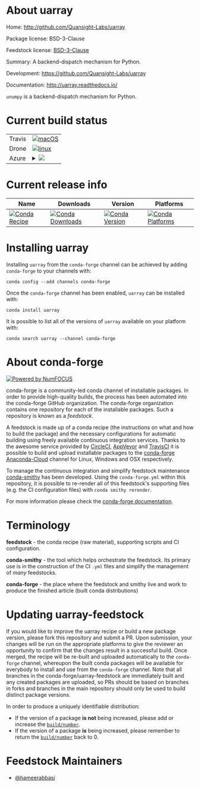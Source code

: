 About uarray
============

Home: http://github.com/Quansight-Labs/uarray

Package license: BSD-3-Clause

Feedstock license: [BSD-3-Clause](https://github.com/conda-forge/uarray-feedstock/blob/master/LICENSE.txt)

Summary: A backend-dispatch mechanism for Python.

Development: https://github.com/Quansight-Labs/uarray

Documentation: http://uarray.readthedocs.io/

`unumpy` is a backend-dispatch mechanism for Python.


Current build status
====================


<table><tr>
    <td>Travis</td>
    <td>
      <a href="https://travis-ci.com/conda-forge/uarray-feedstock">
        <img alt="macOS" src="https://img.shields.io/travis/com/conda-forge/uarray-feedstock/master.svg?label=macOS">
      </a>
    </td>
  </tr><tr>
    <td>Drone</td>
    <td>
      <a href="https://cloud.drone.io/conda-forge/uarray-feedstock">
        <img alt="linux" src="https://img.shields.io/drone/build/conda-forge/uarray-feedstock/master.svg?label=Linux">
      </a>
    </td>
  </tr>
    
  <tr>
    <td>Azure</td>
    <td>
      <details>
        <summary>
          <a href="https://dev.azure.com/conda-forge/feedstock-builds/_build/latest?definitionId=7229&branchName=master">
            <img src="https://dev.azure.com/conda-forge/feedstock-builds/_apis/build/status/uarray-feedstock?branchName=master">
          </a>
        </summary>
        <table>
          <thead><tr><th>Variant</th><th>Status</th></tr></thead>
          <tbody><tr>
              <td>linux_64_cxx_compiler_version7python3.6.____73_pypy</td>
              <td>
                <a href="https://dev.azure.com/conda-forge/feedstock-builds/_build/latest?definitionId=7229&branchName=master">
                  <img src="https://dev.azure.com/conda-forge/feedstock-builds/_apis/build/status/uarray-feedstock?branchName=master&jobName=linux&configuration=linux_64_cxx_compiler_version7python3.6.____73_pypy" alt="variant">
                </a>
              </td>
            </tr><tr>
              <td>linux_64_cxx_compiler_version7python3.6.____cpython</td>
              <td>
                <a href="https://dev.azure.com/conda-forge/feedstock-builds/_build/latest?definitionId=7229&branchName=master">
                  <img src="https://dev.azure.com/conda-forge/feedstock-builds/_apis/build/status/uarray-feedstock?branchName=master&jobName=linux&configuration=linux_64_cxx_compiler_version7python3.6.____cpython" alt="variant">
                </a>
              </td>
            </tr><tr>
              <td>linux_64_cxx_compiler_version7python3.7.____cpython</td>
              <td>
                <a href="https://dev.azure.com/conda-forge/feedstock-builds/_build/latest?definitionId=7229&branchName=master">
                  <img src="https://dev.azure.com/conda-forge/feedstock-builds/_apis/build/status/uarray-feedstock?branchName=master&jobName=linux&configuration=linux_64_cxx_compiler_version7python3.7.____cpython" alt="variant">
                </a>
              </td>
            </tr><tr>
              <td>linux_64_cxx_compiler_version7python3.8.____cpython</td>
              <td>
                <a href="https://dev.azure.com/conda-forge/feedstock-builds/_build/latest?definitionId=7229&branchName=master">
                  <img src="https://dev.azure.com/conda-forge/feedstock-builds/_apis/build/status/uarray-feedstock?branchName=master&jobName=linux&configuration=linux_64_cxx_compiler_version7python3.8.____cpython" alt="variant">
                </a>
              </td>
            </tr><tr>
              <td>linux_64_cxx_compiler_version7python3.9.____cpython</td>
              <td>
                <a href="https://dev.azure.com/conda-forge/feedstock-builds/_build/latest?definitionId=7229&branchName=master">
                  <img src="https://dev.azure.com/conda-forge/feedstock-builds/_apis/build/status/uarray-feedstock?branchName=master&jobName=linux&configuration=linux_64_cxx_compiler_version7python3.9.____cpython" alt="variant">
                </a>
              </td>
            </tr><tr>
              <td>linux_aarch64_cxx_compiler_version7python3.6.____73_pypy</td>
              <td>
                <a href="https://dev.azure.com/conda-forge/feedstock-builds/_build/latest?definitionId=7229&branchName=master">
                  <img src="https://dev.azure.com/conda-forge/feedstock-builds/_apis/build/status/uarray-feedstock?branchName=master&jobName=linux&configuration=linux_aarch64_cxx_compiler_version7python3.6.____73_pypy" alt="variant">
                </a>
              </td>
            </tr><tr>
              <td>linux_aarch64_cxx_compiler_version7python3.6.____cpython</td>
              <td>
                <a href="https://dev.azure.com/conda-forge/feedstock-builds/_build/latest?definitionId=7229&branchName=master">
                  <img src="https://dev.azure.com/conda-forge/feedstock-builds/_apis/build/status/uarray-feedstock?branchName=master&jobName=linux&configuration=linux_aarch64_cxx_compiler_version7python3.6.____cpython" alt="variant">
                </a>
              </td>
            </tr><tr>
              <td>linux_aarch64_cxx_compiler_version7python3.7.____cpython</td>
              <td>
                <a href="https://dev.azure.com/conda-forge/feedstock-builds/_build/latest?definitionId=7229&branchName=master">
                  <img src="https://dev.azure.com/conda-forge/feedstock-builds/_apis/build/status/uarray-feedstock?branchName=master&jobName=linux&configuration=linux_aarch64_cxx_compiler_version7python3.7.____cpython" alt="variant">
                </a>
              </td>
            </tr><tr>
              <td>linux_aarch64_cxx_compiler_version7python3.8.____cpython</td>
              <td>
                <a href="https://dev.azure.com/conda-forge/feedstock-builds/_build/latest?definitionId=7229&branchName=master">
                  <img src="https://dev.azure.com/conda-forge/feedstock-builds/_apis/build/status/uarray-feedstock?branchName=master&jobName=linux&configuration=linux_aarch64_cxx_compiler_version7python3.8.____cpython" alt="variant">
                </a>
              </td>
            </tr><tr>
              <td>linux_aarch64_cxx_compiler_version7python3.9.____cpython</td>
              <td>
                <a href="https://dev.azure.com/conda-forge/feedstock-builds/_build/latest?definitionId=7229&branchName=master">
                  <img src="https://dev.azure.com/conda-forge/feedstock-builds/_apis/build/status/uarray-feedstock?branchName=master&jobName=linux&configuration=linux_aarch64_cxx_compiler_version7python3.9.____cpython" alt="variant">
                </a>
              </td>
            </tr><tr>
              <td>linux_ppc64le_cxx_compiler_version8python3.6.____73_pypy</td>
              <td>
                <a href="https://dev.azure.com/conda-forge/feedstock-builds/_build/latest?definitionId=7229&branchName=master">
                  <img src="https://dev.azure.com/conda-forge/feedstock-builds/_apis/build/status/uarray-feedstock?branchName=master&jobName=linux&configuration=linux_ppc64le_cxx_compiler_version8python3.6.____73_pypy" alt="variant">
                </a>
              </td>
            </tr><tr>
              <td>linux_ppc64le_cxx_compiler_version8python3.6.____cpython</td>
              <td>
                <a href="https://dev.azure.com/conda-forge/feedstock-builds/_build/latest?definitionId=7229&branchName=master">
                  <img src="https://dev.azure.com/conda-forge/feedstock-builds/_apis/build/status/uarray-feedstock?branchName=master&jobName=linux&configuration=linux_ppc64le_cxx_compiler_version8python3.6.____cpython" alt="variant">
                </a>
              </td>
            </tr><tr>
              <td>linux_ppc64le_cxx_compiler_version8python3.7.____cpython</td>
              <td>
                <a href="https://dev.azure.com/conda-forge/feedstock-builds/_build/latest?definitionId=7229&branchName=master">
                  <img src="https://dev.azure.com/conda-forge/feedstock-builds/_apis/build/status/uarray-feedstock?branchName=master&jobName=linux&configuration=linux_ppc64le_cxx_compiler_version8python3.7.____cpython" alt="variant">
                </a>
              </td>
            </tr><tr>
              <td>linux_ppc64le_cxx_compiler_version8python3.8.____cpython</td>
              <td>
                <a href="https://dev.azure.com/conda-forge/feedstock-builds/_build/latest?definitionId=7229&branchName=master">
                  <img src="https://dev.azure.com/conda-forge/feedstock-builds/_apis/build/status/uarray-feedstock?branchName=master&jobName=linux&configuration=linux_ppc64le_cxx_compiler_version8python3.8.____cpython" alt="variant">
                </a>
              </td>
            </tr><tr>
              <td>linux_ppc64le_cxx_compiler_version8python3.9.____cpython</td>
              <td>
                <a href="https://dev.azure.com/conda-forge/feedstock-builds/_build/latest?definitionId=7229&branchName=master">
                  <img src="https://dev.azure.com/conda-forge/feedstock-builds/_apis/build/status/uarray-feedstock?branchName=master&jobName=linux&configuration=linux_ppc64le_cxx_compiler_version8python3.9.____cpython" alt="variant">
                </a>
              </td>
            </tr><tr>
              <td>osx_64_cxx_compiler_version10python3.6.____73_pypy</td>
              <td>
                <a href="https://dev.azure.com/conda-forge/feedstock-builds/_build/latest?definitionId=7229&branchName=master">
                  <img src="https://dev.azure.com/conda-forge/feedstock-builds/_apis/build/status/uarray-feedstock?branchName=master&jobName=osx&configuration=osx_64_cxx_compiler_version10python3.6.____73_pypy" alt="variant">
                </a>
              </td>
            </tr><tr>
              <td>osx_64_cxx_compiler_version10python3.6.____cpython</td>
              <td>
                <a href="https://dev.azure.com/conda-forge/feedstock-builds/_build/latest?definitionId=7229&branchName=master">
                  <img src="https://dev.azure.com/conda-forge/feedstock-builds/_apis/build/status/uarray-feedstock?branchName=master&jobName=osx&configuration=osx_64_cxx_compiler_version10python3.6.____cpython" alt="variant">
                </a>
              </td>
            </tr><tr>
              <td>osx_64_cxx_compiler_version10python3.7.____cpython</td>
              <td>
                <a href="https://dev.azure.com/conda-forge/feedstock-builds/_build/latest?definitionId=7229&branchName=master">
                  <img src="https://dev.azure.com/conda-forge/feedstock-builds/_apis/build/status/uarray-feedstock?branchName=master&jobName=osx&configuration=osx_64_cxx_compiler_version10python3.7.____cpython" alt="variant">
                </a>
              </td>
            </tr><tr>
              <td>osx_64_cxx_compiler_version10python3.8.____cpython</td>
              <td>
                <a href="https://dev.azure.com/conda-forge/feedstock-builds/_build/latest?definitionId=7229&branchName=master">
                  <img src="https://dev.azure.com/conda-forge/feedstock-builds/_apis/build/status/uarray-feedstock?branchName=master&jobName=osx&configuration=osx_64_cxx_compiler_version10python3.8.____cpython" alt="variant">
                </a>
              </td>
            </tr><tr>
              <td>osx_64_cxx_compiler_version10python3.9.____cpython</td>
              <td>
                <a href="https://dev.azure.com/conda-forge/feedstock-builds/_build/latest?definitionId=7229&branchName=master">
                  <img src="https://dev.azure.com/conda-forge/feedstock-builds/_apis/build/status/uarray-feedstock?branchName=master&jobName=osx&configuration=osx_64_cxx_compiler_version10python3.9.____cpython" alt="variant">
                </a>
              </td>
            </tr><tr>
              <td>win_64_python3.6.____cpython</td>
              <td>
                <a href="https://dev.azure.com/conda-forge/feedstock-builds/_build/latest?definitionId=7229&branchName=master">
                  <img src="https://dev.azure.com/conda-forge/feedstock-builds/_apis/build/status/uarray-feedstock?branchName=master&jobName=win&configuration=win_64_python3.6.____cpython" alt="variant">
                </a>
              </td>
            </tr><tr>
              <td>win_64_python3.7.____cpython</td>
              <td>
                <a href="https://dev.azure.com/conda-forge/feedstock-builds/_build/latest?definitionId=7229&branchName=master">
                  <img src="https://dev.azure.com/conda-forge/feedstock-builds/_apis/build/status/uarray-feedstock?branchName=master&jobName=win&configuration=win_64_python3.7.____cpython" alt="variant">
                </a>
              </td>
            </tr><tr>
              <td>win_64_python3.8.____cpython</td>
              <td>
                <a href="https://dev.azure.com/conda-forge/feedstock-builds/_build/latest?definitionId=7229&branchName=master">
                  <img src="https://dev.azure.com/conda-forge/feedstock-builds/_apis/build/status/uarray-feedstock?branchName=master&jobName=win&configuration=win_64_python3.8.____cpython" alt="variant">
                </a>
              </td>
            </tr><tr>
              <td>win_64_python3.9.____cpython</td>
              <td>
                <a href="https://dev.azure.com/conda-forge/feedstock-builds/_build/latest?definitionId=7229&branchName=master">
                  <img src="https://dev.azure.com/conda-forge/feedstock-builds/_apis/build/status/uarray-feedstock?branchName=master&jobName=win&configuration=win_64_python3.9.____cpython" alt="variant">
                </a>
              </td>
            </tr>
          </tbody>
        </table>
      </details>
    </td>
  </tr>
</table>

Current release info
====================

| Name | Downloads | Version | Platforms |
| --- | --- | --- | --- |
| [![Conda Recipe](https://img.shields.io/badge/recipe-uarray-green.svg)](https://anaconda.org/conda-forge/uarray) | [![Conda Downloads](https://img.shields.io/conda/dn/conda-forge/uarray.svg)](https://anaconda.org/conda-forge/uarray) | [![Conda Version](https://img.shields.io/conda/vn/conda-forge/uarray.svg)](https://anaconda.org/conda-forge/uarray) | [![Conda Platforms](https://img.shields.io/conda/pn/conda-forge/uarray.svg)](https://anaconda.org/conda-forge/uarray) |

Installing uarray
=================

Installing `uarray` from the `conda-forge` channel can be achieved by adding `conda-forge` to your channels with:

```
conda config --add channels conda-forge
```

Once the `conda-forge` channel has been enabled, `uarray` can be installed with:

```
conda install uarray
```

It is possible to list all of the versions of `uarray` available on your platform with:

```
conda search uarray --channel conda-forge
```


About conda-forge
=================

[![Powered by NumFOCUS](https://img.shields.io/badge/powered%20by-NumFOCUS-orange.svg?style=flat&colorA=E1523D&colorB=007D8A)](http://numfocus.org)

conda-forge is a community-led conda channel of installable packages.
In order to provide high-quality builds, the process has been automated into the
conda-forge GitHub organization. The conda-forge organization contains one repository
for each of the installable packages. Such a repository is known as a *feedstock*.

A feedstock is made up of a conda recipe (the instructions on what and how to build
the package) and the necessary configurations for automatic building using freely
available continuous integration services. Thanks to the awesome service provided by
[CircleCI](https://circleci.com/), [AppVeyor](https://www.appveyor.com/)
and [TravisCI](https://travis-ci.com/) it is possible to build and upload installable
packages to the [conda-forge](https://anaconda.org/conda-forge)
[Anaconda-Cloud](https://anaconda.org/) channel for Linux, Windows and OSX respectively.

To manage the continuous integration and simplify feedstock maintenance
[conda-smithy](https://github.com/conda-forge/conda-smithy) has been developed.
Using the ``conda-forge.yml`` within this repository, it is possible to re-render all of
this feedstock's supporting files (e.g. the CI configuration files) with ``conda smithy rerender``.

For more information please check the [conda-forge documentation](https://conda-forge.org/docs/).

Terminology
===========

**feedstock** - the conda recipe (raw material), supporting scripts and CI configuration.

**conda-smithy** - the tool which helps orchestrate the feedstock.
                   Its primary use is in the construction of the CI ``.yml`` files
                   and simplify the management of *many* feedstocks.

**conda-forge** - the place where the feedstock and smithy live and work to
                  produce the finished article (built conda distributions)


Updating uarray-feedstock
=========================

If you would like to improve the uarray recipe or build a new
package version, please fork this repository and submit a PR. Upon submission,
your changes will be run on the appropriate platforms to give the reviewer an
opportunity to confirm that the changes result in a successful build. Once
merged, the recipe will be re-built and uploaded automatically to the
`conda-forge` channel, whereupon the built conda packages will be available for
everybody to install and use from the `conda-forge` channel.
Note that all branches in the conda-forge/uarray-feedstock are
immediately built and any created packages are uploaded, so PRs should be based
on branches in forks and branches in the main repository should only be used to
build distinct package versions.

In order to produce a uniquely identifiable distribution:
 * If the version of a package **is not** being increased, please add or increase
   the [``build/number``](https://conda.io/docs/user-guide/tasks/build-packages/define-metadata.html#build-number-and-string).
 * If the version of a package **is** being increased, please remember to return
   the [``build/number``](https://conda.io/docs/user-guide/tasks/build-packages/define-metadata.html#build-number-and-string)
   back to 0.

Feedstock Maintainers
=====================

* [@hameerabbasi](https://github.com/hameerabbasi/)

